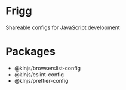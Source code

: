 # Frigg
Shareable configs for JavaScript development

# Packages
* @klnjs/browserslist-config
* @klnjs/eslint-config
* @klnjs/prettier-config
